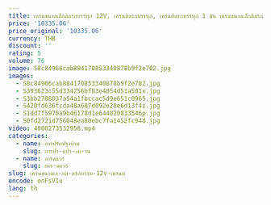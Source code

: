 ```yaml
---
title: เครนขนาดเล็กติดรถบรรทุก 12V, เครนติดรถบรรทุก, เครนติดรถบรรทุก 1 ตัน เครนขนาดเล็กติดรถยนต์ 24v500kg
price: '10335.06'
price_original: '10335.06'
currency: THB
discount: ''
rating: 5
volume: 76
image: S8c84966cab884170853340878b9f2e702.jpg
images:
  - S8c84966cab884170853340878b9f2e702.jpg
  - S393623c55d334256bf83e4054d51a581x.jpg
  - S3bb2788037a54a1fbccac5d9e651c0965.jpg
  - S420fd636fcda48a687d092e28e6d13f4z.jpg
  - S1dd7f5970a9b46178d1e644020833546p.jpg
  - S0fd2721d756048ea80ebc7fa1452fc94d.jpg
video: 4000273532958.mp4
categories:
  - name: การปรับปรุงบ้าน
    slug: การปร-บปร-งบ-าน
  - name: ฮาร์ดแวร์
    slug: ฮาร-ดแวร
slug: เครนขนาดเล-กต-ดรถบรรท-12v-เครนต
encode: onFsV1u
lang: th
---
```

  